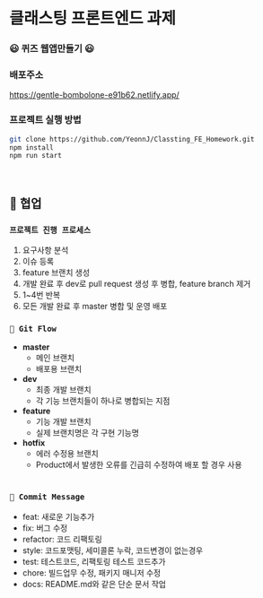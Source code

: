# 클래스팅 프론트엔드 과제

<h3>😃 퀴즈 웹앱만들기 😃</h3>

### 배포주소

https://gentle-bombolone-e91b62.netlify.app/

### 프로젝트 실행 방법

```bash
git clone https://github.com/YeonnJ/Classting_FE_Homework.git
npm install
npm run start
```

<br/>

## 🎨 협업

### `프로젝트 진행 프로세스`

1. 요구사항 분석
2. 이슈 등록
3. feature 브랜치 생성
4. 개발 완료 후 dev로 pull request 생성 후 병합, feature branch 제거
5. 1~4번 반복
6. 모든 개발 완료 후 master 병합 및 운영 배포
   <br/>

### `📝 Git Flow`

- **master**
  - 메인 브랜치
  - 배포용 브랜치
- **dev**
  - 최종 개발 브랜치
  - 각 기능 브랜치들이 하나로 병합되는 지점
- **feature**
  - 기능 개발 브랜치
  - 실제 브랜치명은 각 구현 기능명
- **hotfix**
  - 에러 수정용 브랜치
  - Product에서 발생한 오류를 긴급히 수정하여 배포 할 경우 사용  
    <br />

### `📝 Commit Message`

- feat: 새로운 기능추가
- fix: 버그 수정
- refactor: 코드 리팩토링
- style: 코드포맷팅, 세미콜론 누락, 코드변경이 없는경우
- test: 테스트코드, 리팩토링 테스트 코드추가
- chore: 빌드업무 수정, 패키지 매니저 수정
- docs: README.md와 같은 단순 문서 작업

</br>

